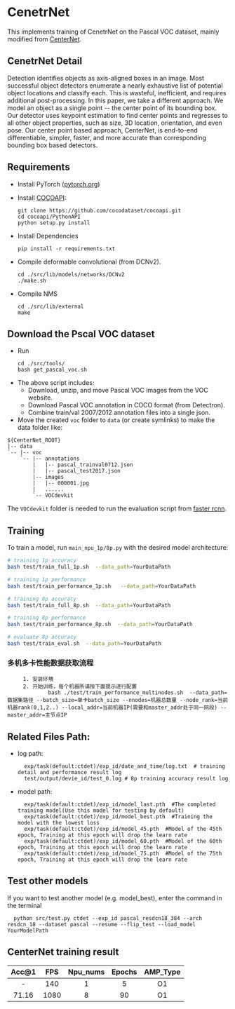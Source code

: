 # CenetrNet

This implements training of CenetrNet on the Pascal VOC dataset, mainly modified from [CenterNet](https://github.com/xingyizhou/CenterNet).

## CenetrNet Detail

Detection identifies objects as axis-aligned boxes in an image. Most successful object detectors enumerate a nearly exhaustive list of potential object locations and classify each. This is wasteful, inefficient, and requires additional post-processing. In this paper, we take a different approach. We model an object as a single point -- the center point of its bounding box. Our detector uses keypoint estimation to find center points and regresses to all other object properties, such as size, 3D location, orientation, and even pose. Our center point based approach, CenterNet, is end-to-end differentiable, simpler, faster, and more accurate than corresponding bounding box based detectors. 



## Requirements

- Install PyTorch ([pytorch.org](http://pytorch.org))
- Install [COCOAPI](https://github.com/cocodataset/cocoapi):

    ~~~
    git clone https://github.com/cocodataset/cocoapi.git
    cd cocoapi/PythonAPI
    python setup.py install
    ~~~
-  Install Dependencies
    ~~~
    pip install -r requirements.txt
    ~~~
- Compile deformable convolutional (from DCNv2).

    ~~~
    cd ./src/lib/models/networks/DCNv2
    ./make.sh
    ~~~
- Compile NMS
    ~~~
    cd ./src/lib/external
    make
    ~~~


## Download the Pscal VOC dataset 

  - Run
      ~~~
      cd ./src/tools/
      bash get_pascal_voc.sh
      ~~~
  - The above script includes:
      - Download, unzip, and move Pascal VOC images from the VOC website. 
      - Download Pascal VOC annotation in COCO format (from Detectron). 
      - Combine train/val 2007/2012 annotation files into a single json. 
  - Move the created `voc` folder to `data` (or create symlinks) to make the data folder like:

  ~~~
  ${CenterNet_ROOT}
  |-- data
  `-- |-- voc
      `-- |-- annotations
          |   |-- pascal_trainval0712.json
          |   |-- pascal_test2017.json
          |-- images
          |   |-- 000001.jpg
          |   ......
          `-- VOCdevkit
  
  ~~~
  The `VOCdevkit` folder is needed to run the evaluation script from [faster rcnn](https://github.com/rbgirshick/py-faster-rcnn/blob/master/tools/reval.py).

## Training

To train a model, run `main_npu_1p/8p.py` with the desired model architecture:

```bash
# training 1p accuracy
bash test/train_full_1p.sh  --data_path=YourDataPath

# training 1p performance
bash test/train_performance_1p.sh   --data_path=YourDataPath

# training 8p accuracy
bash test/train_full_8p.sh  --data_path=YourDataPath

# training 8p performance
bash test/train_performance_8p.sh  --data_path=YourDataPath

# evaluate 8p accuracy
bash test/train_eval.sh  --data_path=YourDataPath
```
### 多机多卡性能数据获取流程

```shell
     1. 安装环境
     2. 开始训练，每个机器所请按下面提示进行配置
             bash ./test/train_performance_multinodes.sh  --data_path=数据集路径 --batch_size=单卡batch_size --nnodes=机器总数量 --node_rank=当前机器rank(0,1,2..) --local_addr=当前机器IP(需要和master_addr处于同一网段) --master_addr=主节点IP
```

## Related Files Path:
- log path:
  ~~~
    exp/task(default:ctdet)/exp_id/date_and_time/log.txt  # training detail and performance result log    
    test/output/devie_id/test_0.log # 8p training accuracy result log
  ~~~
- model path:
  ~~~
    exp/task(default:ctdet)/exp_id/model_last.pth  #The completed training model(Use this model for testing by default)
    exp/task(default:ctdet)/exp_id/model_best.pth  #Training the model with the lowest loss
    exp/task(default:ctdet)/exp_id/model_45.pth  #Model of the 45th epoch, Training at this epoch will drop the learn rate
    exp/task(default:ctdet)/exp_id/model_60.pth  #Model of the 60th epoch, Training at this epoch will drop the learn rate
    exp/task(default:ctdet)/exp_id/model_75.pth  #Model of the 75th epoch, Training at this epoch will drop the learn rate
  ~~~

## Test other models
If you want to test another model (e.g. model_best), enter the command in the terminal
  ~~~
    python src/test.py ctdet --exp_id pascal_resdcn18_384 --arch resdcn_18 --dataset pascal --resume --flip_test --load_model YourModelPath

  ~~~



## CenterNet training result

| Acc@1    | FPS       | Npu_nums | Epochs   | AMP_Type |
| :------: | :------:  | :------: | :------: | :------: |
| -        | 140       | 1        | 5        | O1       |
| 71.16   | 1080      | 8        | 90      | O1       |
